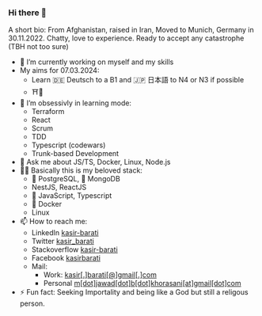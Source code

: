 ### Hi there 👋

A short bio: From Afghanistan, raised in Iran, Moved to Munich, Germany in 30.11.2022. Chatty, love to experience. Ready to accept any catastrophe (TBH not too sure)

- 🔭 I’m currently working on myself and my skills
- My aims for 07.03.2024:
  - Learn :de: Deutsch to a B1 and :jp: 日本語 to N4 or N3 if possible 
  - ⛩️💍
- 🌱 I’m obsessivly in learning mode:
  - Terraform
  - React
  - Scrum
  - TDD
  - Typescript (codewars)
  - Trunk-based Development
- 💬 Ask me about JS/TS, Docker, Linux, Node.js
- 🧑‍💻 Basically this is my beloved stack:
  - :elephant: PostgreSQL, :seedling: MongoDB
  - NestJS, ReactJS
  - :snake: JavaScript, Typescript
  - 🐳 Docker
  - Linux
- 📫 How to reach me:
  - LinkedIn [kasir-barati](https://www.linkedin.com/in/kasir-barati/)
  - Twitter [kasir_barati](https://twitter.com/kasir_barati)
  - Stackoverflow [kasir-barati](https://stackoverflow.com/users/8784518/kasir-barati)
  - Facebook [kasirbarati](https://www.facebook.com/kasirbarati)
  - Mail:
    - Work: [kasir[.]barati[@]gmail[.]com](mailto:kasir.barati@gmail.com)
    - Personal [m[dot]jawad[dot]b[dot]khorasani[at]gmail[dot]com](mailto:m.jawad.b.khorasani@gmail.com)
- ⚡ Fun fact: Seeking Importality and being like a God but still a religous person.
